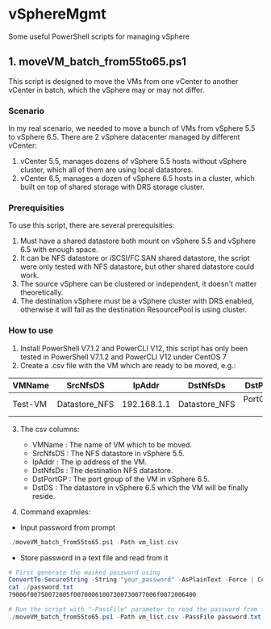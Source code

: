 # vSphereMgmt
Some useful PowerShell scripts for managing vSphere

## 1. moveVM_batch_from55to65.ps1
This script is designed to move the VMs from one vCenter to another vCenter in batch, which the vSphere may or may not differ. 

### Scenario
In my real scenario, we needed to move a bunch of VMs from vSphere 5.5 to vSphere 6.5. There are 2 vSphere datacenter managed by different vCenter:
1. vCenter 5.5, manages dozens of vSphere 5.5 hosts without vSphere cluster, which all of them are using local datastores.
2. vCenter 6.5, manages a dozen of vSphere 6.5 hosts in a cluster, which built on top of shared storage with DRS storage cluster.

### Prerequisities
To use this script, there are several prerequisities:
1. Must have a shared datastore both mount on vSphere 5.5 and vSphere 6.5 with enough space.
2. It can be NFS datastore or iSCSI/FC SAN shared datastore, the script were only tested with NFS datastore, but other shared datastore could work.
3. The source vSphere can be clustered or independent, it doesn't matter theoretically.
4. The destination vSphere must be a vSphere cluster with DRS enabled, otherwise it will fail as the destination ResourcePool is using cluster.

### How to use
1. Install PowerShell V7.1.2 and PowerCLI V12, this script has only been tested in PowerShell V7.1.2 and PowerCLI V12 under CentOS 7
2. Create a .csv file with the VM which are ready to be moved, e.g.:

VMName|SrcNfsDS|IpAddr|DstNfsDs|DstPortGP|DstDS
--|:--:|:--:|:--:|:--:|:--:|
Test-VM|Datastore_NFS|192.168.1.1|Datastore_NFS|PortGroup-1|Shared_datastore

3. The csv columns:
   - VMName    :  The name of VM which to be moved.
   - SrcNfsDS  :  The NFS datastore in vSphere 5.5.
   - IpAddr    :  The ip address of the VM.
   - DstNfsDs  :  The destination NFS datastore.
   - DstPortGP :  The port group of the VM in vSphere 6.5.
   - DstDS     :  The datastore in vSphere 6.5 which the VM will be finally reside. 

4.  Command exapmles:
   - Input password from prompt
```powershell
./moveVM_batch_from55to65.ps1 -Path vm_list.csv
```
   - Store password in a text file and read from it

```powershell
# First generate the masked password using 
ConvertTo-SecureString -String "your_password" -AsPlainText -Force | ConvertFrom-SecureString | Out-File password.txt
cat ./password.txt
79006f00750072005f00700061007300730077006f0072006400

# Run the script with "-PassFile" parameter to read the password from file
./moveVM_batch_from55to65.ps1 -Path vm_list.csv -PassFile password.txt
``` 
